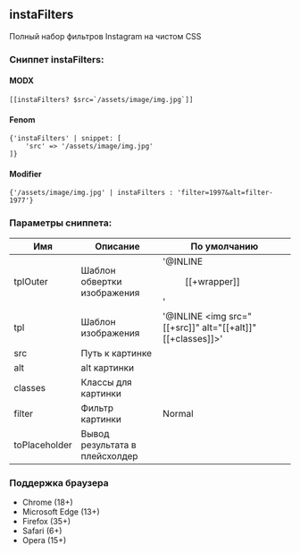 ## instaFilters
Полный набор фильтров Instagram на чистом CSS

### Cниппет instaFilters:

#### MODX
    [[instaFilters? $src=`/assets/image/img.jpg`]]

#### Fenom
    {'instaFilters' | snippet: [
        'src' => '/assets/image/img.jpg'
    ]}
    
#### Modifier
    {'/assets/image/img.jpg' | instaFilters : 'filter=1997&alt=filter-1977'}
    
### Параметры сниппета:
Имя | Описание | По умолчанию
--- | --- | ---
tplOuter | Шаблон обвертки изображения | '@INLINE <figure class="filter-[[+filter]]">[[+wrapper]]</figure>'
tpl | Шаблон изображения | '@INLINE <img src="[[+src]]" alt="[[+alt]]" [[+classes]]>'
src | Путь к картинке | 
alt | alt картинки |
classes | Классы для картинки |
filter | Фильтр картинки | Normal
toPlaceholder | Вывод результата в плейсхолдер |

### Поддержка браузера
* Chrome (18+)
* Microsoft Edge (13+)
* Firefox (35+)
* Safari (6+)
* Opera (15+)